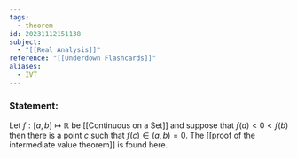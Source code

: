```yaml
---
tags:
  - theorem
id: 20231112151138
subject:
  - "[[Real Analysis]]"
reference: "[[Underdown Flashcards]]"
aliases:
  - IVT
---
```

### Statement:
Let $f:[a,b] \mapsto \mathbb{R}$ be [[Continuous on a Set]] and suppose that $f(a) < 0 < f(b)$ then there is a point $c$ such that $f(c) \in (a,b) = 0$. The [[proof of the intermediate value theorem]] is found here.